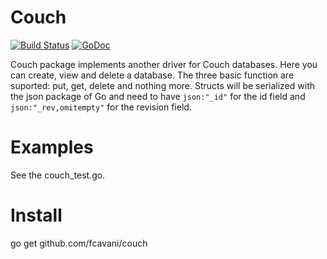 # Couch

[![Build Status](https://travis-ci.org/fcavani/couch.svg?branch=master)](https://travis-ci.org/fcavani/couch) [![GoDoc](https://godoc.org/github.com/fcavani/couch?status.svg)](https://godoc.org/github.com/fcavani/couch)

Couch package implements another driver for Couch databases.
Here you can create, view and delete a database. The three
basic function are suported: put, get, delete and nothing 
more. Structs will be serialized with the json package of 
Go and need to have ``json:"_id"`` for the id field and
``json:"_rev,omitempty"`` for the revision field.

# Examples

See the couch_test.go.

# Install
go get github.com/fcavani/couch
